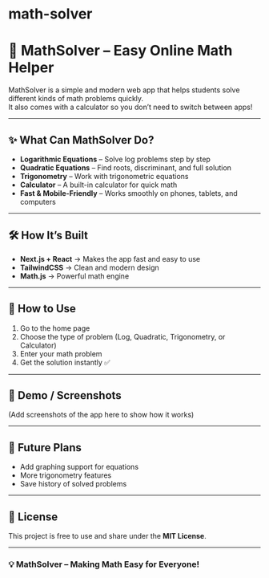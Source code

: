 # math-solver
# 🧮 MathSolver – Easy Online Math Helper

MathSolver is a simple and modern web app that helps students solve different kinds of math problems quickly.  
It also comes with a calculator so you don’t need to switch between apps!

---

## ✨ What Can MathSolver Do?

- **Logarithmic Equations** – Solve log problems step by step  
- **Quadratic Equations** – Find roots, discriminant, and full solution  
- **Trigonometry** – Work with trigonometric equations  
- **Calculator** – A built-in calculator for quick math  
- **Fast & Mobile-Friendly** – Works smoothly on phones, tablets, and computers  

---

## 🛠️ How It’s Built

- **Next.js + React** → Makes the app fast and easy to use  
- **TailwindCSS** → Clean and modern design  
- **Math.js** → Powerful math engine  

---

## 🚀 How to Use

1. Go to the home page  
2. Choose the type of problem (Log, Quadratic, Trigonometry, or Calculator)  
3. Enter your math problem  
4. Get the solution instantly ✅  

---

## 📸 Demo / Screenshots

(Add screenshots of the app here to show how it works)

---

## 🔮 Future Plans

- Add graphing support for equations  
- More trigonometry features  
- Save history of solved problems  

---

## 📜 License

This project is free to use and share under the **MIT License**.  

---

### 💡 MathSolver – Making Math Easy for Everyone!
